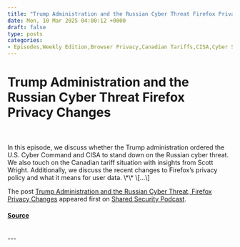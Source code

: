 ```yaml
---
title: "Trump Administration and the Russian Cyber Threat Firefox Privacy Changes"
date: Mon, 10 Mar 2025 04:00:12 +0000
draft: false
type: posts
categories: 
- Episodes,Weekly Edition,Browser Privacy,Canadian Tariffs,CISA,Cyber Security,Cyber Threat,Cybersecurity,Data Privacy,Digital Privacy,Firefox Privacy,Government Policy,Information Security,infosec,Internet Privacy,Mozilla,Online Security,Podcast,Podcasts,Privacy,Privacy Rights,Putin,Russia,Russian Cyber Threat,Security,Tech Talk,Technology,Technology News,Trump,Trump Administration,US Cyber Command
---
```

# Trump Administration and the Russian Cyber Threat Firefox Privacy Changes

<br/>

<br/>
In this episode, we discuss whether the Trump administration ordered the U.S. Cyber Command and CISA to stand down on the Russian cyber threat. We also touch on the Canadian tariff situation with insights from Scott Wright. Additionally, we discuss the recent changes to Firefox’s privacy policy and what it means for user data. \*\* \[…\]

The post [Trump Administration and the Russian Cyber Threat, Firefox Privacy Changes](https://sharedsecurity.net/2025/03/10/trump-administration-and-the-russian-cyber-threat-firefox-privacy-changes/) appeared first on [Shared Security Podcast](https://sharedsecurity.net).

#### [Source](https://sharedsecurity.net/2025/03/10/trump-administration-and-the-russian-cyber-threat-firefox-privacy-changes/)

<br/>
---
